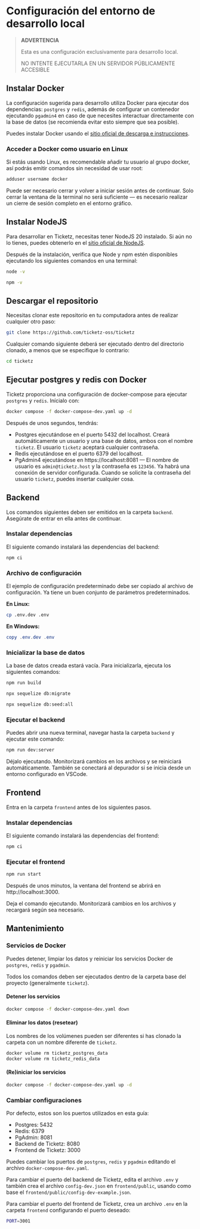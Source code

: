 # Configuración del entorno de desarrollo local

> **ADVERTENCIA**
>
> Esta es una configuración exclusivamente para desarrollo local.
>
> NO INTENTE EJECUTARLA EN UN SERVIDOR PÚBLICAMENTE ACCESIBLE

## Instalar Docker

La configuración sugerida para desarrollo utiliza Docker para ejecutar dos dependencias: `postgres` y `redis`, además de configurar un contenedor ejecutando `pgadmin4` en caso de que necesites interactuar directamente con la base de datos (se recomienda evitar esto siempre que sea posible).

Puedes instalar Docker usando el [sitio oficial de descarga e instrucciones](https://docs.docker.com/engine/install/).

### Acceder a Docker como usuario en Linux

Si estás usando Linux, es recomendable añadir tu usuario al grupo docker, así podrás emitir comandos sin necesidad de usar root:

```bash
adduser username docker
```

Puede ser necesario cerrar y volver a iniciar sesión antes de continuar. Solo cerrar la ventana de la terminal no será suficiente — es necesario realizar un cierre de sesión completo en el entorno gráfico.

## Instalar NodeJS

Para desarrollar en Ticketz, necesitas tener NodeJS 20 instalado. Si aún no lo tienes, puedes obtenerlo en el [sitio oficial de NodeJS](https://nodejs.org/en/download/prebuilt-binaries).

Después de la instalación, verifica que Node y npm estén disponibles ejecutando los siguientes comandos en una terminal:

```bash
node -v

npm -v
```

## Descargar el repositorio

Necesitas clonar este repositorio en tu computadora antes de realizar cualquier otro paso:

```bash
git clone https://github.com/ticketz-oss/ticketz
```

Cualquier comando siguiente deberá ser ejecutado dentro del directorio clonado, a menos que se especifique lo contrario:

```bash
cd ticketz
```

## Ejecutar postgres y redis con Docker

Ticketz proporciona una configuración de docker-compose para ejecutar `postgres` y `redis`. Inícialo con:

```bash
docker compose -f docker-compose-dev.yaml up -d
```

Después de unos segundos, tendrás:

- Postgres ejecutándose en el puerto 5432 del localhost. Creará automáticamente un usuario y una base de datos, ambos con el nombre `ticketz`. El usuario `ticketz` aceptará cualquier contraseña.
- Redis ejecutándose en el puerto 6379 del localhost.
- PgAdmin4 ejecutándose en https://localhost:8081 — El nombre de usuario es `admin@ticketz.host` y la contraseña es `123456`. Ya habrá una conexión de servidor configurada. Cuando se solicite la contraseña del usuario `ticketz`, puedes insertar cualquier cosa.

## Backend

Los comandos siguientes deben ser emitidos en la carpeta `backend`. Asegúrate de entrar en ella antes de continuar.

### Instalar dependencias

El siguiente comando instalará las dependencias del backend:

```bash
npm ci
```

### Archivo de configuración

El ejemplo de configuración predeterminado debe ser copiado al archivo de configuración. Ya tiene un buen conjunto de parámetros predeterminados.

**En Linux:**

```bash
cp .env.dev .env
```

**En Windows:**

```powershell
copy .env.dev .env
```

### Inicializar la base de datos

La base de datos creada estará vacía. Para inicializarla, ejecuta los siguientes comandos:

```bash
npm run build

npx sequelize db:migrate

npx sequelize db:seed:all
```

### Ejecutar el backend

Puedes abrir una nueva terminal, navegar hasta la carpeta `backend` y ejecutar este comando:

```bash
npm run dev:server
```

Déjalo ejecutando. Monitorizará cambios en los archivos y se reiniciará automáticamente. También se conectará al depurador si se inicia desde un entorno configurado en VSCode.

## Frontend

Entra en la carpeta `frontend` antes de los siguientes pasos.

### Instalar dependencias

El siguiente comando instalará las dependencias del frontend:

```bash
npm ci
```

### Ejecutar el frontend

```bash
npm run start
```

Después de unos minutos, la ventana del frontend se abrirá en http://localhost:3000.

Deja el comando ejecutando. Monitorizará cambios en los archivos y recargará según sea necesario.

## Mantenimiento

### Servicios de Docker

Puedes detener, limpiar los datos y reiniciar los servicios Docker de `postgres`, `redis` y `pgadmin`.

Todos los comandos deben ser ejecutados dentro de la carpeta base del proyecto (generalmente `ticketz`).

#### Detener los servicios

```bash
docker compose -f docker-compose-dev.yaml down
```

#### Eliminar los datos (resetear)

Los nombres de los volúmenes pueden ser diferentes si has clonado la carpeta con un nombre diferente de `ticketz`.

```bash
docker volume rm ticketz_postgres_data
docker volume rm ticketz_redis_data
```

#### (Re)iniciar los servicios

```bash
docker compose -f docker-compose-dev.yaml up -d
```

### Cambiar configuraciones

Por defecto, estos son los puertos utilizados en esta guía:

- Postgres: 5432
- Redis: 6379
- PgAdmin: 8081
- Backend de Ticketz: 8080
- Frontend de Ticketz: 3000

Puedes cambiar los puertos de `postgres`, `redis` y `pgadmin` editando el archivo `docker-compose-dev.yaml`.

Para cambiar el puerto del backend de Ticketz, edita el archivo `.env` y también crea el archivo `config-dev.json` en `frontend/public`, usando como base el `frontend/public/config-dev-example.json`.

Para cambiar el puerto del frontend de Ticketz, crea un archivo `.env` en la carpeta `frontend` configurando el puerto deseado:

```bash
PORT=3001
```
